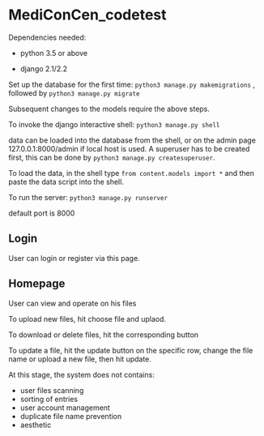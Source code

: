 # MediConCen_codetest

Dependencies needed:

* python 3.5 or above

* django 2.1/2.2

Set up the database for the first time: `python3 manage.py makemigrations` , followed by `python3 manage.py migrate`

Subsequent changes to the models require the above steps.

To invoke the django interactive shell: `python3 manage.py shell`

data can be loaded into the database from the shell, or on the admin page 127.0.0.1:8000/admin if local host is used.
A superuser has to be created first, this can be done by `python3 manage.py createsuperuser`.

To load the data, in the shell type `from content.models import *` and then paste the data script into the shell.

To run the server: `python3 manage.py runserver`

default port is 8000

## Login
User can login or register via this page.

## Homepage
User can view and operate on his files

To upload new files, hit choose file and uplaod.

To download or delete files, hit the corresponding button

To update a file, hit the update button on the specific row, change the file name or upload a new file, then hit update.

At this stage, the system does not contains:

* user files scanning
* sorting of entries
* user account management
* duplicate file name prevention
* aesthetic

